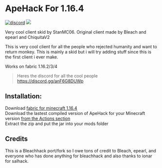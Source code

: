 # ApeHack For 1.16.4 
[![discord](https://img.shields.io/badge/Discord-h8EQyuYTK7-9080c2)](https://discord.gg/anF6G8DUWp)
![](https://img.shields.io/github/languages/code-size/StanMC06/ApeHack.svg)

Very cool client skid by StanMC06. Original client made by Bleach and epearl and ChiquitaV2

This is very cool client for all the people who rejected humanity and want to return monkey.
This is mainly a skid but i will try adding stuff since this is the first client i ever make.

Works on fabric 1.16.2/3/4

> Heres the discord for all the cool people https://discord.gg/anF6G8DUWp

## Installation:

Download [fabric for minecraft 1.16.4](https://fabricmc.net/use/)  
Download the lastest compiled version of ApeHack for your Minecraft version [from the Actions section](https://github.com/StanMC06/ApeHack/actions)  
Extract the zip and put the jar into your mods folder  

## Credits
This is a Bleachhack port/fork so I owe tons of credit to Bleach, epearl,
 and everyone who has done anything for bleachhack
 and also thanks to ionar for salhack.


